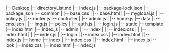 |-- Desktop
    |-- directoryList.md
    |-- index.js
    |-- package-lock.json
    |-- package.json
    |-- common
    |   |-- base.css
    |   |-- base.html
    |   |-- myglobal.js
    |   |-- policy.js
    |   |-- router.js
    |-- controller
    |   |-- admin.js
    |   |-- home.js
    |-- data
    |   |-- cms.json
    |   |-- img.js
    |-- policy
    |   |-- auth.js
    |   |-- login.js
    |-- static
    |-- template
        |-- index.html
        |-- index.js
        |-- admin
        |   |-- index
        |   |   |-- index.css
        |   |   |-- index.html
        |   |   |-- index.js
        |   |-- login
        |       |-- index.css
        |       |-- index.html
        |       |-- index.js
        |-- home
            |-- index
            |   |-- index.css
            |   |-- index.html
            |   |-- index.js
            |-- look
                |-- index.css
                |-- index.html
                |-- index.js
